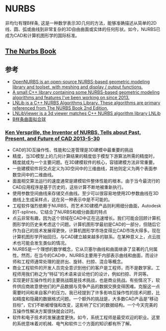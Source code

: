 # NURBS

非均匀有理B样条, 这是一种数学表示3D几何的方法，能够准确描述从简单的2D线、圆、弧或曲线到非常复杂的3D自由曲面或实体的任何形状。如今，NURBS已成为CAD和计算机图形学的国际标准。

## [The Nurbs Book]()

## 参考

- [OpenNURBS is an open-source NURBS-based geometric modeling library and toolset, with meshing and display / output functions. ](https://github.com/OpenNURBS/OpenNURBS)
- [A small C++ library containing some NURBS-based geometric modeling algorithms and features I've been working on since 2013.](https://gitlab.com/ssv/Mobius)
- [LNLib is a C++ NURBS Algorithms Library. These algorithms are primary referenced from The NURBS Book 2nd Edition. ](https://github.com/BIMCoderLiang/LNLib)
- [LNLibViewer is a 3d viewer matches C++ NURBS algorithm library LNLib](https://github.com/BIMCoderLiang/LNLibViewer)
- [B样条曲面拟合球](https://github.com/supuo/b-spline)

### [Ken Versprille, the Inventor of NURBS, Tells about Past, Present, and Future of CAD 2013-5-30]()

- CAD的3D互操作性、性能和公差管理是3D建模中最重要的挑战
- 精度，当3D模型上的几何计算结果的精度低于模型下游算法所需的精度时，精度就成为一个主要问题。在3D建模软件的核心，容错建模方法非常重要。
- 一些建模软件将交点定义为3D空间中的三维曲线，其他则定义为两个表面参数空间中的二维曲线。
- 面面相交算法运行的速度通常是建模软件整体性能的根本。由于当今最流行的CAD应用程序是基于历史的，这些计算不断地被重新执行。
- 使用参数空间曲线来存储交点曲线。至少可以很容易地使用2D参数曲线在3D曲线上生成采样点，这在另一种表示中是不可能的。
- 工程软件强烈依赖于NURBS，而艺术3D建模产品则利用细分曲面，Autodesk的T-splines，它结合了NURBS和细分曲面的特点
- 点云非常有趣，因为这个领域在CAD中正在迅速增长。我们可能会回顾计算机图形学的历史来考虑这个问题。计算机图形学最初是CAD的一部分，但随后它作为自己的技术发展得更快，计算机图形学市场变得比CAD市场大得多。现在计算机图形学开始回归，与CAD建立越来越多的联系。在某种意义上，点云技术也可能会发生类似的情况。
- NURBS是一个理想的数学概念，它从贝塞尔曲线和曲面继承了显著的几何属性。然而，在当今的CAD中，NURBS主要用于内部表示曲线和曲面，而设计师和工程师通常处理的是挤出、旋转、扫掠、混合等概念。
- 商业工程软件的开发人员完全意识到他们的客户是工程师，而不是数学家。工程师用我们称之为“特征”的术语来谈论他们的设计，例如扫掠、开洞等。
- 实现更好互操作性的主要挑战既是技术挑战，也是商业挑战。有些情况下，软件供应商故意使他们的产品数据与竞争产品的数据交换变得困难。克服这一点需要时间和来自客户的压力。我已经提到了许多影响互操作性的技术问题，比如精度和隐藏的数据格式问题。一个额外的挑战是，大多数CAD产品是“移动目标”，它们不断被增强和改变，这影响了它们的数据结构。一个今天完美的互操作性解决方案很快就会过时。
- 软件和电子技术的发展速度更快。如今，系统工程师是最受欢迎的职业。这里的系统意味着对机械、电气和软件三个方面的知识都有所了解。
